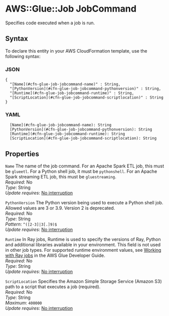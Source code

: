 # AWS::Glue::Job JobCommand<a name="aws-properties-glue-job-jobcommand"></a>

Specifies code executed when a job is run\.

## Syntax<a name="aws-properties-glue-job-jobcommand-syntax"></a>

To declare this entity in your AWS CloudFormation template, use the following syntax:

### JSON<a name="aws-properties-glue-job-jobcommand-syntax.json"></a>

```
{
  "[Name](#cfn-glue-job-jobcommand-name)" : String,
  "[PythonVersion](#cfn-glue-job-jobcommand-pythonversion)" : String,
  "[Runtime](#cfn-glue-job-jobcommand-runtime)" : String,
  "[ScriptLocation](#cfn-glue-job-jobcommand-scriptlocation)" : String
}
```

### YAML<a name="aws-properties-glue-job-jobcommand-syntax.yaml"></a>

```
  [Name](#cfn-glue-job-jobcommand-name): String
  [PythonVersion](#cfn-glue-job-jobcommand-pythonversion): String
  [Runtime](#cfn-glue-job-jobcommand-runtime): String
  [ScriptLocation](#cfn-glue-job-jobcommand-scriptlocation): String
```

## Properties<a name="aws-properties-glue-job-jobcommand-properties"></a>

`Name`  <a name="cfn-glue-job-jobcommand-name"></a>
The name of the job command\. For an Apache Spark ETL job, this must be `glueetl`\. For a Python shell job, it must be `pythonshell`\. For an Apache Spark streaming ETL job, this must be `gluestreaming`\.  
*Required*: No  
*Type*: String  
*Update requires*: [No interruption](https://docs.aws.amazon.com/AWSCloudFormation/latest/UserGuide/using-cfn-updating-stacks-update-behaviors.html#update-no-interrupt)

`PythonVersion`  <a name="cfn-glue-job-jobcommand-pythonversion"></a>
The Python version being used to execute a Python shell job\. Allowed values are 3 or 3\.9\. Version 2 is deprecated\.  
*Required*: No  
*Type*: String  
*Pattern*: `^([2-3]|3[.]9)$`  
*Update requires*: [No interruption](https://docs.aws.amazon.com/AWSCloudFormation/latest/UserGuide/using-cfn-updating-stacks-update-behaviors.html#update-no-interrupt)

`Runtime`  <a name="cfn-glue-job-jobcommand-runtime"></a>
In Ray jobs, Runtime is used to specify the versions of Ray, Python and additional libraries available in your environment\. This field is not used in other job types\. For supported runtime environment values, see [Working with Ray jobs](https://docs.aws.amazon.com/glue/latest/dg/ray-jobs-section.html) in the AWS Glue Developer Guide\.  
*Required*: No  
*Type*: String  
*Update requires*: [No interruption](https://docs.aws.amazon.com/AWSCloudFormation/latest/UserGuide/using-cfn-updating-stacks-update-behaviors.html#update-no-interrupt)

`ScriptLocation`  <a name="cfn-glue-job-jobcommand-scriptlocation"></a>
Specifies the Amazon Simple Storage Service \(Amazon S3\) path to a script that executes a job \(required\)\.  
*Required*: No  
*Type*: String  
*Maximum*: `400000`  
*Update requires*: [No interruption](https://docs.aws.amazon.com/AWSCloudFormation/latest/UserGuide/using-cfn-updating-stacks-update-behaviors.html#update-no-interrupt)